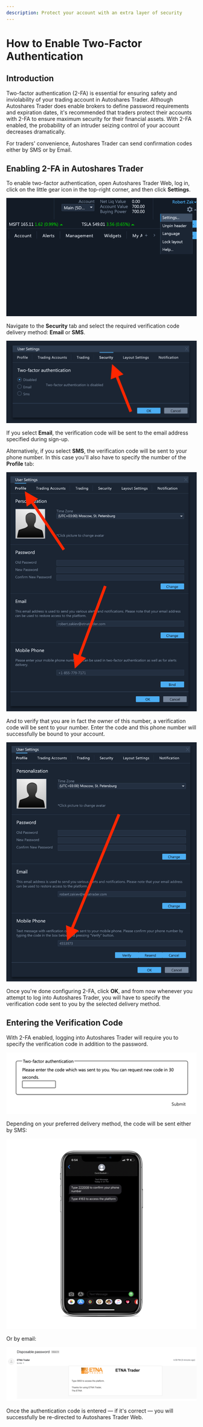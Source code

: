 ```yaml
---
description: Protect your account with an extra layer of security
---
```


# How to Enable Two-Factor Authentication

## Introduction

Two-factor authentication \(2-FA\) is essential for ensuring safety and inviolability of your trading account in Autoshares Trader. Although Autoshares Trader does enable brokers to define password requirements and expiration dates, it's recommended that traders protect their accounts with 2-FA to ensure maximum security for their financial assets. With 2-FA enabled, the probability of an intruder seizing control of your account decreases dramatically.

For traders' convenience, Autoshares Trader can send confirmation codes either by SMS or by Email.

## Enabling 2-FA in Autoshares Trader

To enable two-factor authentication, open Autoshares Trader Web, log in, click on the little gear icon in the top-right corner, and then click **Settings**.

![](../../../../.gitbook/assets/screenshot-2020-04-08-at-20.09.51.png)

Navigate to the **Security** tab and select the required verification code delivery method: **Email** or **SMS**.

![](../../../../.gitbook/assets/screenshot-2020-04-08-at-20.11.24.png)

If you select **Email**, the verification code will be sent to the email address specified during sign-up.

Alternatively, if you select **SMS**, the verification code will be sent to your phone number. In this case you'll also have to specify the number of the **Profile** tab:

![](../../../../.gitbook/assets/screenshot-2020-04-08-at-20.12.54.png)

And to verify that you are in fact the owner of this number, a verification code will be sent to your number. Enter the code and this phone number will successfully be bound to your account.

![](../../../../.gitbook/assets/screenshot-2020-04-08-at-20.14.16.png)

Once you're done configuring 2-FA, click **OK**, and from now whenever you attempt to log into Autoshares Trader, you will have to specify the verification code sent to you by the selected delivery method.

## Entering the Verification Code

With 2-FA enabled, logging into Autoshares Trader will require you to specify the verification code in addition to the password.

![](../../../../.gitbook/assets/screenshot-2020-04-08-at-20.19.14.png)

Depending on your preferred delivery method, the code will be sent either by SMS:

![](../../../../.gitbook/assets/img_0f34381301ed-1_iphonexspacegrey_portrait.png)

Or by email:

![](../../../../.gitbook/assets/screenshot-2019-11-05-at-18.58.31.png)

Once the authentication code is entered — if it's correct — you will successfully be re-directed to Autoshares Trader Web.


